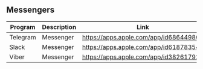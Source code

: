## Messengers

| Program | Description | Link | Plugins | Comment |
| --- | --- | --- | --- | --- |
| Telegram | Messenger | https://apps.apple.com/app/id686449807 |
| Slack | Messenger | https://apps.apple.com/app/id618783545 |
| Viber | Messenger | https://apps.apple.com/app/id382617920 |
